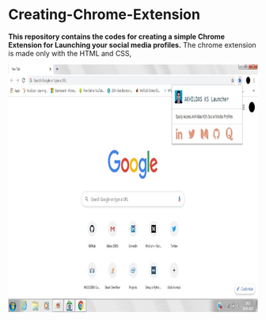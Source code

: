 # Creating-Chrome-Extension

**This repository contains the codes for creating a simple Chrome Extension for Launching your social media profiles.**
The chrome extension is made only with the HTML and CSS,

<img src="https://github.com/akhilaku/Creating-Chrome-Extension/blob/master/Akhil%20Launcher.jpg" width="900" height="500">
